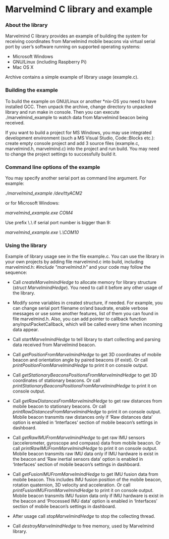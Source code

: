 # Marvelmind C library and example #

### About the library ###

Marvelmind C library provides an example of building the system for receiving coordinates from Marvelmind mobile beacons via virtual serial port by user’s software running on supported operating systems:

* Microsoft Windows
* GNU/Linux (including Raspberry Pi)
* Mac OS X

Archive contains a simple example of library usage (example.c).

### Building the example ###

To build the example on GNU/Linux or another *nix-OS you need to have installed GCC. Then unpack the archive, change directory to unpacked library and run make in console. Then you can execute ./marvelmind_example to watch data from Marvelmind beacon being received. 

If you want to build a project for MS Windows, you may use integrated development environment (such a MS Visual Studio, Code::Blocks etc.): create empty console project and add 3 source files (example.c, marvelmind.h, marvelmind.c) into the project and run build. You may need to change the project settings to successfully build it.

### Command line options of the example ###

You may specify another serial port as command line argument. For example:

 *./marvelmind_example /dev/ttyACM2*

or for Microsoft Windows:

 *marvelmind_example.exe COM4*

Use prefix \\.\ if serial port number is bigger than 9:

 *marvelmind_example.exe \\.\COM10*

### Using the library ###

Example of library usage see in the file example.c. You can use the library in your own projects by adding file marvelmind.c into build, including marvelmind.h:
 *#include "marvelmind.h"*
and your code may follow the sequence:

* Call *createMarvelmindHedge* to allocate memory for library structure (*struct MarvelmindHedge*). You need to call it before any other usage of the library.

* Modify some variables in created structure, if needed. For example, you can change serial port filename or/and baudrate, enable verbose messages or use some another features, list of them you can found in file marvelmind.h.
Also, you can add pointer to callback function anyInputPacketCallback, which will be called every time when incoming data appear.

* Call *startMarvelmindHedge* to tell library to start collecting and parsing data received from Marvelmind beacon.


* Call *getPositionFromMarvelmindHedge* to get 3D coordinates of mobile beacon and orientation angle by paired beacons (if exist). Or call *printPositionFromMarvelmindHedge* to print it on console output. 

* Call *getStationaryBeaconsPositionsFromMarvelmindHedge* to get 3D coordinates of stationary beacons. Or call *printStationaryBeaconsPositionsFromMarvelmindHedge* to print it on console output. 

* Call *getRawDistancesFromMarvelmindHedge* to get raw distances from mobile beacon to stationary beacons. Or call *printRawDistancesFromMarvelmindHedge* to print it on console output. 
Mobile beacon transmits raw distances only if ‘Raw distances data’ option is enabled in ‘Interfaces’ section of mobile beacon’s settings in dashboard.

* Call *getRawIMUFromMarvelmindHedge* to get raw IMU sensors (accelerometer, gyroscope and compass) data from mobile beacon. Or call *printRawIMUFromMarvelmindHedge* to print it on console output. 
Mobile beacon transmits raw IMU data only if IMU hardware is exist in the beacon and ‘Raw inertial sensors data’ option is enabled in ‘Interfaces’ section of mobile beacon’s settings in dashboard.

* Call *getFusionIMUFromMarvelmindHedge* to get IMU fusion data from mobile beacon. This includes IMU fusion position of the mobile beacon, rotation quaternion, 3D velocity and acceleration. Or call *printFusionIMUFromMarvelmindHedge* to print it on console output. 
Mobile beacon transmits IMU fusion data only if IMU hardware is exist in the beacon and ‘Processed IMU data’ option is enabled in ‘Interfaces’ section of mobile beacon’s settings in dashboard.


* After usage call *stopMarvelmindHedge* to stop the collecting thread.

* Call *destroyMarvelmindHedge* to free memory, used by Marvelmind library.

